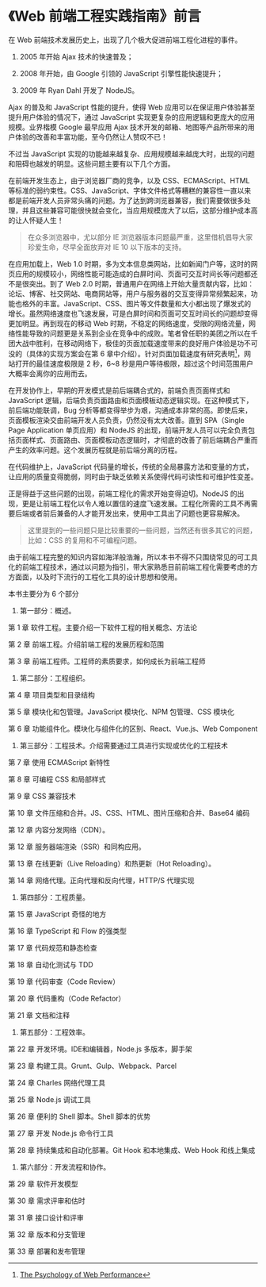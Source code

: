 # 《Web 前端工程实践指南》前言

在 Web 前端技术发展历史上，出现了几个极大促进前端工程化进程的事件。

1. 2005 年开始 Ajax 技术的快速普及；

2. 2008 年开始，由 Google 引领的 JavaScript 引擎性能快速提升；

3. 2009 年 Ryan Dahl 开发了 NodeJS。

Ajax 的普及和 JavaScript 性能的提升，使得 Web 应用可以在保证用户体验甚至提升用户体验的情况下，通过 JavaScript 实现更复杂的应用逻辑和更庞大的应用规模。业界楷模 Google 最早应用 Ajax 技术开发的邮箱、地图等产品所带来的用户体验的改善和丰富功能，至今仍然让人赞叹不已！

不过当 JavaScript 实现的功能越来越复杂、应用规模越来越庞大时，出现的问题和阻碍也越发的明显。这些问题主要有以下几个方面。

在前端开发生态上，由于浏览器厂商的竞争，以及 CSS、ECMAScript、HTML 等标准的弱约束性。CSS、JavaScript、字体文件格式等糟糕的兼容性一直以来都是前端开发人员非常头痛的问题。为了达到跨浏览器兼容，我们需要做很多处理，并且这些兼容可能很快就会变化，当应用规模庞大了以后，这部分维护成本高的让人怀疑人生！

> 在众多浏览器中，尤以部分 IE 浏览器版本问题最严重，这里借机倡导大家珍爱生命，尽早全面放弃对 IE 10 以下版本的支持。

在应用加载上，Web 1.0 时期，多为文本信息类网站，比如新闻门户等，这时的网页应用的规模较小，网络性能可能造成的白屏时间、页面可交互时间长等问题都还不是很突出。到了 Web 2.0 时期，普通用户在网络上开始大量贡献内容，比如：论坛、博客、社交网站、电商网站等，用户与服务器的交互变得异常频繁起来，功能也格外的丰富。JavaScript、CSS、图片等文件数量和大小都出现了爆发式的增长。虽然网络速度也飞速发展，可是白屏时间和页面可交互时间长的问题却变得更加明显。再到现在的移动 Web 时期，不稳定的网络速度，受限的网络流量，网络性能导致的问题更是关系到企业在竞争中的成败。笔者曾任职的美团之所以在千团大战中胜利，在移动网络下，极佳的页面加载速度带来的良好用户体验是功不可没的（具体的实现方案会在第 6 章中介绍）。针对页面加载速度有研究表明[^1]，网站打开的最佳速度极限是 2 秒，6~8 秒是用户等待极限，超过这个时间范围用户大概率会离你的应用而去。

在开发协作上，早期的开发模式是前后端耦合式的，前端负责页面样式和 JavaScript 逻辑，后端负责页面路由和页面模板动态逻辑实现。在这种模式下，前后端功能联调，Bug 分析等都变得举步为艰，沟通成本非常的高。即使后来，页面模板渲染交由前端开发人员负责，仍然没有太大改善。直到 SPA（Single Page Application 单页应用）和 NodeJS 的出现，前端开发人员可以完全负责包括页面样式、页面路由、页面模板动态逻辑时，才彻底的改善了前后端耦合严重而产生的效率问题。这个发展历程就是前后端分离的历程。

在代码维护上，JavaScript 代码量的增长，传统的全局暴露方法和变量的方式，让应用的质量变得脆弱，同时由于缺乏依赖关系使得代码可读性和可维护性变差。

正是得益于这些问题的出现，前端工程化的需求开始变得迫切。NodeJS 的出现，更是让前端工程化以令人难以置信的速度飞速发展。工程化所需的工具不再需要后端或者前后兼备的人才能开发出来，使用中工具出了问题也更容易解决。

> 这里提到的一些问题只是比较重要的一些问题，当然还有很多其它的问题，比如：CSS 的复用和不可编程问题。

由于前端工程完整的知识内容如海洋般浩瀚，所以本书不得不只围绕常见的可工具化的前端工程技术，通过以问题为指引，带大家熟悉目前前端工程化需要考虑的方方面面，以及时下流行的工程化工具的设计思想和使用。

本书主要分为 6 个部分

1. 第一部分：概述。

第 1 章 软件工程。主要介绍一下软件工程的相关概念、方法论

第 2 章 前端工程。介绍前端工程的发展历程和范围

第 3 章 前端工程师。工程师的素质要求，如何成长为前端工程师

1. 第二部分：工程组织。

第 4 章 项目类型和目录结构

第 5 章 模块化和包管理。JavaScript 模块化、NPM 包管理、CSS 模块化

第 6 章 功能组件化。模块化与组件化的区别、React、Vue.js、Web Component

1. 第三部分：工程技术。介绍需要通过工具进行实现或优化的工程技术

第 7 章 使用 ECMAScript 新特性

第 8 章 可编程 CSS 和局部样式

第 9 章 CSS 兼容技术

第 10 章 文件压缩和合并。JS、CSS、HTML、图片压缩和合并、Base64 编码

第 12 章 内容分发网络（CDN）。

第 12 章 服务器端渲染（SSR）和同构应用。

第 13 章 在线更新（Live Reloading）和热更新（Hot Reloading）。

第 14 章 网络代理。正向代理和反向代理，HTTP/S 代理实现

1. 第四部分：工程质量。

第 15 章 JavaScript 奇怪的地方

第 16 章 TypeScript 和 Flow 的强类型

第 17 章 代码规范和静态检查

第 18 章 自动化测试与 TDD

第 19 章 代码审查（Code Review）

第 20 章 代码重构（Code Refactor）

第 21 章 文档和注释

1. 第五部分：工程效率。

第 22 章 开发环境。IDE和编辑器，Node.js 多版本，脚手架

第 23 章 构建工具。Grunt、Gulp、Webpack、Parcel

第 24 章 Charles 网络代理工具

第 25 章 Node.js 调试工具

第 26 章 便利的 Shell 脚本。Shell 脚本的优势

第 27 章 开发 Node.js 命令行工具

第 28 章 持续集成和自动化部署。Git Hook 和本地集成、Web Hook 和线上集成

1. 第六部分：开发流程和协作。

第 29 章 软件开发模型

第 30 章 需求评审和估时

第 31 章 接口设计和评审

第 32 章 版本和分支管理

第 33 章 部署和发布管理

[^1]: [The Psychology of Web Performance](http://www.websiteoptimization.com/speed/tweak/psychology-web-performance/)

